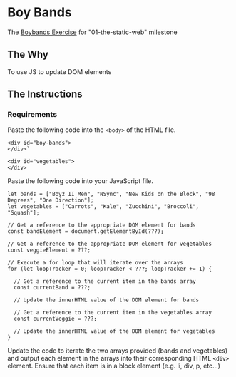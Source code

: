 # Boy Bands
The [Boybands Exercise](https://github.com/nashville-software-school/ux-developer-milestones/blob/master/1-the-static-web/learning-materials/JS_BOYBANDS.md) for "01-the-static-web" milestone

## The Why
To use JS to update DOM elements

## The Instructions
### Requirements
Paste the following code into the `<body>` of the HTML file.

```
<div id="boy-bands">
</div>`

<div id="vegetables">
</div>
```

Paste the following code into your JavaScript file.

```
let bands = ["Boyz II Men", "NSync", "New Kids on the Block", "98 Degrees", "One Direction"];
let vegetables = ["Carrots", "Kale", "Zucchini", "Broccoli", "Squash"];

// Get a reference to the appropriate DOM element for bands
const bandElement = document.getElementById(???);

// Get a reference to the appropriate DOM element for vegetables
const veggieElement = ???;

// Execute a for loop that will iterate over the arrays
for (let loopTracker = 0; loopTracker < ???; loopTracker += 1) {

  // Get a reference to the current item in the bands array
  const currentBand = ???;

  // Update the innerHTML value of the DOM element for bands

  // Get a reference to the current item in the vegetables array
  const currentVeggie = ???;

  // Update the innerHTML value of the DOM element for vegetables
}
```

Update the code to iterate the two arrays provided (bands and vegetables) and output each element in the arrays into their corresponding HTML `<div>` element. Ensure that each item is in a block element (e.g. li, div, p, etc...)
